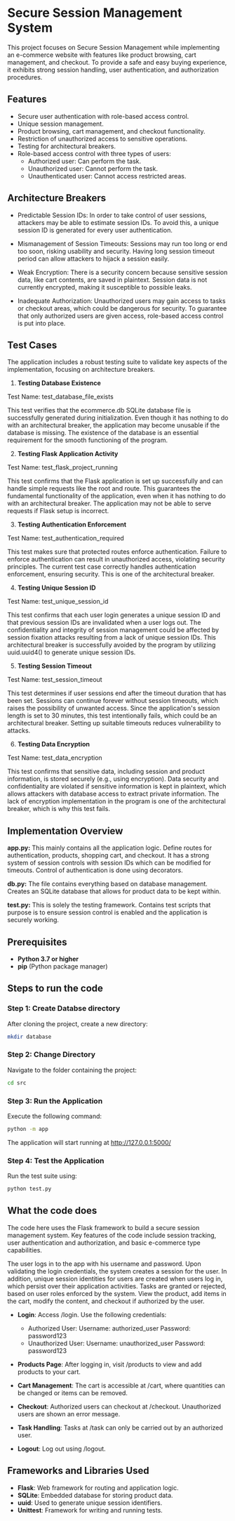 # Secure Session Management System

This project focuses on Secure Session Management while implementing an e-commerce website with features like product browsing, cart management, and checkout. To provide a safe and easy buying experience, it exhibits strong session handling, user authentication, and authorization procedures.

## Features
- Secure user authentication with role-based access control.
- Unique session management.
- Product browsing, cart management, and checkout functionality.
- Restriction of unauthorized access to sensitive operations.
- Testing for architectural breakers.
- Role-based access control with three types of users:
  - Authorized user: Can perform the task.
  - Unauthorized user: Cannot perform the task.
  - Unauthenticated user: Cannot access restricted areas.
 
## Architecture Breakers
- Predictable Session IDs: In order to take control of user sessions, attackers may be able to estimate session IDs. To avoid this, a unique session ID is generated for every user authentication.

- Mismanagement of Session Timeouts: Sessions may run too long or end too soon, risking usability and security. Having long session timeout period can allow attackers to hijack a session easily.

- Weak Encryption: There is a security concern because sensitive session data, like cart contents, are saved in plaintext. Session data is not currently encrypted, making it susceptible to possible leaks.

- Inadequate Authorization: Unauthorized users may gain access to tasks or checkout areas, which could be dangerous for security. To guarantee that only authorized users are given access, role-based access control is put into place.


## Test Cases
The application includes a robust testing suite to validate key aspects of the implementation, focusing on architecture breakers.

1. **Testing Database Existence**

Test Name: test_database_file_exists

This test verifies that the ecommerce.db SQLite database file is successfully generated during initialization. Even though it has nothing to do with an architectural breaker, the application may become unusable if the database is missing. The existence of the database is an essential requirement for the smooth functioning of the program.

2. **Testing Flask Application Activity**

Test Name: test_flask_project_running

This test confirms that the Flask application is set up successfully and can handle simple requests like the root and route. This guarantees the fundamental functionality of the application, even when it has nothing to do with an architectural breaker. The application may not be able to serve requests if Flask setup is incorrect.

3. **Testing Authentication Enforcement**

Test Name: test_authentication_required

This test makes sure that protected routes enforce authentication. Failure to enforce authentication can result in unauthorized access, violating security principles.  The current test case correctly handles authentication enforcement, ensuring security. This is one of the architectural breaker.

4. **Testing Unique Session ID**

Test Name: test_unique_session_id

This test confirms that each user login generates a unique session ID and that previous session IDs are invalidated when a user logs out. The confidentiality and integrity of session management could be affected by session fixation attacks resulting from a lack of unique session IDs. This architectural breaker is successfully avoided by the program by utilizing uuid.uuid4() to generate unique session IDs.

5. **Testing Session Timeout**

Test Name: test_session_timeout

This test determines if user sessions end after the timeout duration that has been set. Sessions can continue forever without session timeouts, which raises the possibility of unwanted access. Since the application's session length is set to 30 minutes, this test intentionally fails, which could be an architectural breaker. Setting up suitable timeouts reduces vulnerability to attacks.

6. **Testing Data Encryption**

Test Name: test_data_encryption

This test confirms that sensitive data, including session and product information, is stored securely (e.g., using encryption). Data security and confidentiality are violated if sensitive information is kept in plaintext, which allows attackers with database access to extract private information. The lack of encryption implementation in the program is one of the architectural breaker, which is why this test fails.

## Implementation Overview

**app.py:** 
This mainly contains all the application logic. Define routes for authentication, products, shopping cart, and checkout. It has a strong system of session controls with session IDs which can be modified for timeouts. Control of authentication is done using decorators.

**db.py:** 
The file contains everything based on database management. Creates an SQLite database that allows for product data to be kept within.

**test.py:** 
This is solely the testing framework. Contains test scripts that purpose is to ensure session control is enabled and the application is securely working.



## Prerequisites
- **Python 3.7 or higher**  
- **pip** (Python package manager)  


## Steps to run the code

### Step 1: Create Databse directory
After cloning the project, create a new directory:
```bash
mkdir database
```

### Step 2: Change Directory
Navigate to the folder containing the project:
```bash
cd src
```

### Step 3: Run the Application
Execute the following command:

```bash
python -m app
```
The application will start running at http://127.0.0.1:5000/

### Step 4: Test the Application
Run the test suite using:
```bash
python test.py
```

## What the code does

The code here uses the Flask framework to build a secure session management system. Key features of the code include session tracking, user authentication and authorization, and basic e-commerce type capabilities.

The user logs in to the app with his username and password. Upon validating the login credentials, the system creates a session for the user. In addition, unique session identities for users are created when users log in, which persist over their application activities. Tasks are granted or rejected, based on user roles enforced by the system. View the product, add items in the cart, modify the content, and checkout if authorized by the user.

- **Login**: 
  Access /login. Use the following credentials:
  - Authorized User:
    Username: authorized_user
    Password: password123
  - Unauthorized User:
    Username: unauthorized_user
    Password: password123

- **Products Page**: 
After logging in, visit /products to view and add products to your cart.

- **Cart Management**:
The cart is accessible at /cart, where quantities can be changed or items can be removed.

- **Checkout**:
Authorized users can checkout at /checkout. Unauthorized users are shown an error message.

- **Task Handling**:
Tasks at /task can only be carried out by an authorized user.

- **Logout**:
Log out using /logout.

## Frameworks and Libraries Used
- **Flask**: Web framework for routing and application logic.
- **SQLite**: Embedded database for storing product data.
- **uuid**: Used to generate unique session identifiers.
- **Unittest**: Framework for writing and running tests.

